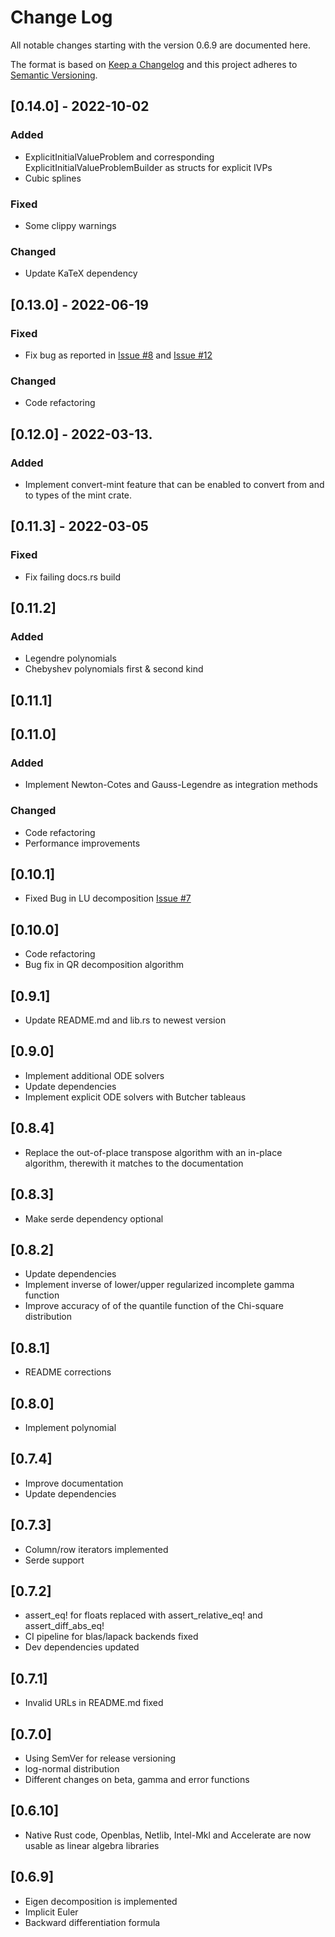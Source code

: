 # Change Log
All notable changes starting with the version 0.6.9 are documented here.

The format is based on [Keep a Changelog](https://keepachangelog.com) and this project adheres to [Semantic Versioning](https://semver.org).

## [0.14.0] - 2022-10-02
### Added
- ExplicitInitialValueProblem and corresponding ExplicitInitialValueProblemBuilder as structs for explicit IVPs
- Cubic splines

### Fixed
- Some clippy warnings

### Changed
- Update KaTeX dependency

## [0.13.0] - 2022-06-19
### Fixed
- Fix bug as reported in [Issue #8](https://gitlab.com/matthiaseiholzer/mathru/-/issues/8) and [Issue #12](https://gitlab.com/matthiaseiholzer/mathru/-/issues/12)
### Changed
- Code refactoring

## [0.12.0] - 2022-03-13.
### Added
- Implement convert-mint feature that can be enabled to convert from and to types of the mint crate.

## [0.11.3] - 2022-03-05

### Fixed
- Fix failing docs.rs build

## [0.11.2]

### Added
- Legendre polynomials
- Chebyshev polynomials first & second kind

## [0.11.1]

## [0.11.0]

### Added
- Implement Newton-Cotes and Gauss-Legendre as integration methods

### Changed
- Code refactoring
- Performance improvements


## [0.10.1]
- Fixed Bug in LU decomposition [Issue #7](https://gitlab.com/matthiaseiholzer/mathru/-/issues/7)

## [0.10.0]
- Code refactoring
- Bug fix in QR decomposition algorithm

## [0.9.1]
- Update README.md and lib.rs to newest version

## [0.9.0]
- Implement additional ODE solvers
- Update dependencies
- Implement explicit ODE solvers with Butcher tableaus

## [0.8.4]
- Replace the out-of-place transpose algorithm with an in-place algorithm, therewith it matches to the documentation

## [0.8.3]
- Make serde dependency optional

## [0.8.2]
- Update dependencies
- Implement inverse of lower/upper regularized incomplete gamma function
- Improve accuracy of of the quantile function of the Chi-square distribution

## [0.8.1]
- README corrections

## [0.8.0]
- Implement polynomial

## [0.7.4]
- Improve documentation
- Update dependencies

## [0.7.3]
- Column/row iterators implemented
- Serde support

## [0.7.2]
- assert_eq! for floats replaced with assert_relative_eq! and assert_diff_abs_eq!
- CI pipeline for blas/lapack backends fixed
- Dev dependencies updated

## [0.7.1]
- Invalid URLs in README.md fixed

## [0.7.0]
- Using SemVer for release versioning
- log-normal distribution
- Different changes on beta, gamma and error functions

## [0.6.10]
- Native Rust code, Openblas, Netlib, Intel-Mkl and Accelerate are now usable as linear algebra libraries

## [0.6.9]
- Eigen decomposition is implemented
- Implicit Euler
- Backward differentiation formula
